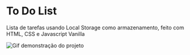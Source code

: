 # To Do List

Lista de tarefas usando Local Storage como armazenamento, feito com HTML, CSS e Javascript Vanilla

<img src="./gif/todo_listGIF.gif" alt="Gif demonstração do projeto" />

